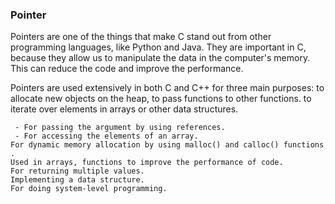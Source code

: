 ### Pointer

Pointers are one of the things that make C stand out from other programming languages, like Python and Java. They are important in C, because they allow us to manipulate the data in the computer's memory. This can reduce the code and improve the performance.

Pointers are used extensively in both C and C++ for three main purposes: to allocate new objects on the heap, to pass functions to other functions. to iterate over elements in arrays or other data structures.



     - For passing the argument by using references.
     - For accessing the elements of an array.
    For dynamic memory allocation by using malloc() and calloc() functions .
    Used in arrays, functions to improve the performance of code.
    For returning multiple values.
    Implementing a data structure.
    For doing system-level programming.
